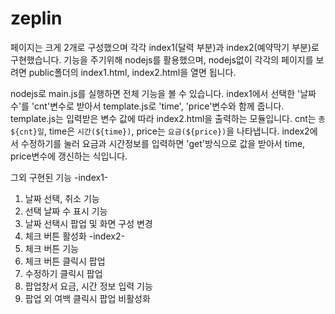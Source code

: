 # zeplin

페이지는 크게 2개로 구성했으며 각각 index1(달력 부분)과 index2(예약막기 부분)로 구현했습니다. 
기능을 주기위해 nodejs를 활용했으며, nodejs없이 각각의 페이지를 보려면 public폴더의 index1.html, index2.html을 열면 됩니다. 

nodejs로 main.js를 실행하면 전체 기능을 볼 수 있습니다. 
index1에서 선택한 '날짜 수'를 'cnt'변수로 받아서 template.js로 'time', 'price'변수와 함께 줍니다. template.js는 입력받은 변수 값에 따라
index2.html을 출력하는 모듈입니다. cnt는 `총 ${cnt}일`, time은 `시간(${time})`, price는 `요금(${price})`을 나타냅니다. 
index2에서 수정하기를 눌러 요금과 시간정보를 입력하면 'get'방식으로 값을 받아서 time, price변수에 갱신하는 식입니다. 

그외 구현된 기능
-index1-
1. 날짜 선택, 취소 기능
2. 선택 날짜 수 표시 기능
3. 날짜 선택시 팝업 및 화면 구성 변경
4. 체크 버튼 활성화
-index2-
1. 체크 버튼 기능
2. 체크 버튼 클릭시 팝업
3. 수정하기 클릭시 팝업
4. 팝업창서 요금, 시간 정보 입력 기능
5. 팝업 외 여백 클릭시 팝업 비활성화

